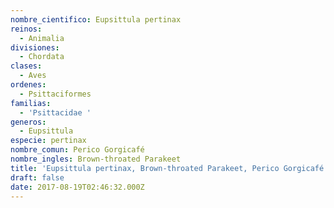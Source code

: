 ```yaml
---
nombre_cientifico: Eupsittula pertinax
reinos:
  - Animalia
divisiones:
  - Chordata
clases:
  - Aves
ordenes:
  - Psittaciformes
familias:
  - 'Psittacidae '
generos:
  - Eupsittula
especie: pertinax
nombre_comun: Perico Gorgicafé
nombre_ingles: Brown-throated Parakeet
title: 'Eupsittula pertinax, Brown-throated Parakeet, Perico Gorgicafé'
draft: false
date: 2017-08-19T02:46:32.000Z
---
```


